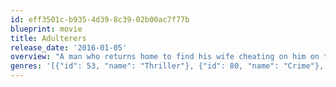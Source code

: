 ```yaml
---
id: eff3501c-b935-4d39-8c39-02b00ac7f77b
blueprint: movie
title: Adulterers
release_date: '2016-01-05'
overview: "A man who returns home to find his wife cheating on him on their anniversary. He holds her and her naked and humiliated lover captive at gunpoint while he decides whether or not he's going to kill them. The story, inspired by true events, takes place over one day and is set in New Orleans during a stifling heat wave."
genres: '[{"id": 53, "name": "Thriller"}, {"id": 80, "name": "Crime"}, {"id": 18, "name": "Drama"}]'
---
```

